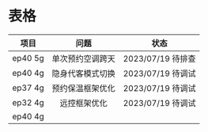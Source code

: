 # 表格

|   项目    |    问题    |       状态       |
|:-------:|:--------:|:--------------:|
| ep40 5g | 单次预约空调跨天 | 2023/07/19 待排查 |
| ep40 4g | 隐身代客模式切换 | 2023/07/19 待调试 |               |
| ep37 4g | 预约保温框架优化 | 2023/07/19 待调试 |
| ep32 4g |  远控框架优化  | 2023/07/19 待调试 |             |
| ep40 4g |          |                |